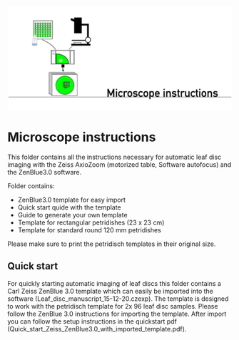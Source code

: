 ![](microscope_title.png)
# Microscope instructions

This folder contains all the instructions necessary for automatic leaf disc imaging with the Zeiss AxioZoom (motorized table, Software autofocus) and the ZenBlue3.0 software.


Folder contains:
  - ZenBlue3.0 template for easy import
  - Quick start quide with the template
  - Guide to generate your own template
  - Template for rectangular petridishes (23 x 23 cm)
  - Template for standard round 120 mm petridishes

Please make sure to print the petridisch templates in their original size.

## Quick start

For quickly starting automatic imaging of leaf discs this folder contains a Carl Zeiss ZenBlue 3.0 template which can easily be imported into the software (Leaf_disc_manuscript_15-12-20.czexp). The template is designed to work with the petridisch template for 2x 96 leaf disc samples. Please follow the ZenBlue 3.0 instructions for importing the template. After import you can follow the setup instructions in the quickstart pdf (Quick_start_Zeiss_ZenBlue3.0_with_imported_template.pdf).
